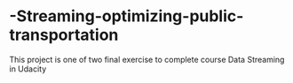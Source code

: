 # -Streaming-optimizing-public-transportation
This project is one of two final exercise to complete course Data Streaming in Udacity
